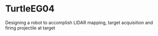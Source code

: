 # TurtleEG04


Designing a robot to accomplish LIDAR mapping, target acquisition and firing projectile at target

